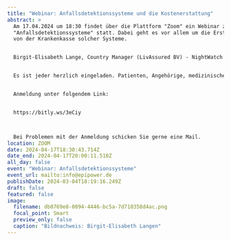 ```yaml
---
title: "Webinar: Anfallsdetektionssysteme und die Kostenerstattung"
abstract: >
  Am 17.04.2024 um 18:30 findet über die Plattform "Zoom" ein Webinar zum Thema
  "Anfallsdetektionssysteme" statt. Dabei geht es vor allem um die Erstattung
  von der Krankenkasse solcher Systeme.


  Birgit-Elisabeth Lange, Country Manager (LivAssured BV) - NightWatch wird dieses Webinar halten.


  Es ist jeder herzlich eingeladen. Patienten, Angehörige, medizinisches Fachpersonal, Interessierte, etc.


  Anmeldung unter folgendem Link:


  https://bitly.ws/3eCiy



  Bei Problemen mit der Anmeldung schicken Sie gerne eine Mail.
location: ZOOM
date: 2024-04-17T18:30:43.714Z
date_end: 2024-04-17T20:00:11.510Z
all_day: false
event: "Webinar: Anfallsdetektionssysteme"
event_url: mailto:info@epipower.de
publishDate: 2024-03-04T18:19:16.249Z
draft: false
featured: false
image:
  filename: db0769e8-0094-4446-bc5a-7d710358d4ac.png
  focal_point: Smart
  preview_only: false
  caption: "Bildnachweis: Birgit-Elisabeth Langen"
---
```

